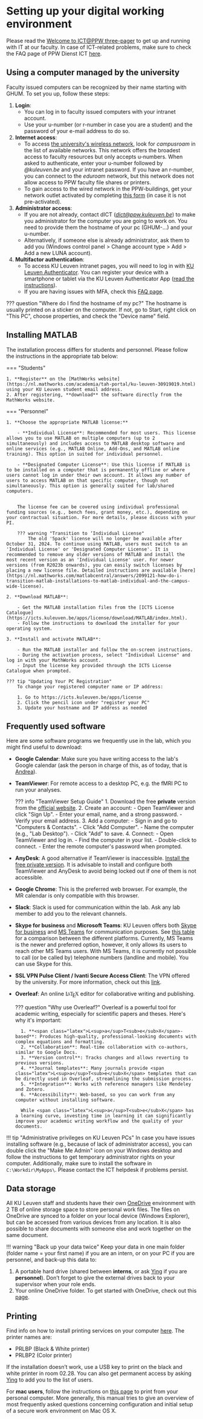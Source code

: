 # Setting up your digital working environment

Please read the [Welcome to ICT@PPW three-pager](https://ppw.kuleuven.be/ppw-dict/dictservicecatalog/welcome-to-ict-at-ppw.pdf) to get up and running with IT at our faculty. In case of ICT-related problems, make sure to check the FAQ page of PPW Dienst ICT [here](https://ppw.kuleuven.be/ppw-dict/faq/index.htm).

## Using a computer managed by the university

Faculty issued computers can be recognized by their name starting with GHUM. To set you up, follow these steps:

1. **Login**:
    - You can log in to faculty issued computers with your intranet account.
    - Use your u-number (or r-number in case you are a student) and the password of your e-mail address to do so.
2. **Internet access**:
    - To access [the university's wireless network](https://admin.kuleuven.be/icts/english/services/wifi), look for *campusroam* in the list of available networks. This network offers the broadest access to faculty resources but only accepts u-numbers. When asked to authenticate, enter your u-number followed by *@kuleuven.be* and your intranet password. If you have an r-number, you can connect to the *eduroam* network, but this network does not allow access to PPW faculty file shares or printers.
    - To gain access to the wired network in the PPW-buildings, get your network outlet activated by completing [this form](https://ppw.kuleuven.be/home/ppw-dict/forms/activating-network-outlets) (in case it is not pre-activated).
3. **Administrator access**:
    - If you are not already, contact dICT (*<dict@ppw.kuleuven.be>*) to make you administrator for the computer you are going to work on. You need to provide them the hostname of your pc (GHUM-…) and your u-number.
    - Alternatively, if someone else is already administrator, ask them to add you (Windows control panel > Change account type > Add > Add a new LUNA account).
4. **Multifactor authentication**:
    - To access KU Leuven intranet pages, you will need to log in with [KU Leuven Authenticator](https://admin.kuleuven.be/icts/english/mfa). You can register your device with a smartphone or tablet via the KU Leuven Authenticator App ([read the instructions](https://admin.kuleuven.be/icts/english/mfa/startwithmfa#smartphone)).
    - If you are having issues with MFA, check this [FAQ page](https://admin.kuleuven.be/icts/services/mfa/faq_en).

??? question "Where do I find the hostname of my pc?"
 The hostname is usually printed on a sticker on the computer. If not, go to Start, right click on "This PC", choose properties, and check the "Device name" field.

## Installing MATLAB

The installation process differs for students and personnel. Please follow the instructions in the appropriate tab below:

=== "Students"

    1. **Register** on the [MathWorks website](https://nl.mathworks.com/academia/tah-portal/ku-leuven-30919019.html) using your KU Leuven student email address.
    2. After registering, **download** the software directly from the MathWorks website.

=== "Personnel"

    1. **Choose the appropriate MATLAB license:**
        
        - **Individual License**: Recommended for most users. This license allows you to use MATLAB on multiple computers (up to 2 simultaneously) and includes access to MATLAB desktop software and online services (e.g., MATLAB Online, Add-Ons, and MATLAB online training). This option in suited for individual personnel.
        
        - **Designated Computer License**: Use this license if MATLAB is to be installed on a computer that is permanently offline or where users cannot log in under their own account. It allows any number of users to access MATLAB on that specific computer, though not simultaneously. This option is generally suited for lab/shared computers.

        
        The license fee can be covered using individual professional funding sources (e.g., bench fees, grant money, etc.), depending on your contractual situation. For more details, please discuss with your PI.

        ??? warning "Transition to ‘Individual License"
            The old '5pack' license will no longer be available after October 31, 2024. To continue using MATLAB, users must switch to an 'Individual License' or 'Designated Computer License'. It is recommended to remove any older versions of MATLAB and install the most recent version as an 'Individual License' user. For newer versions (from R2023b onwards), you can easily switch licenses by placing a new license file. Detailed instructions are available [here](https://nl.mathworks.com/matlabcentral/answers/2099121-how-do-i-transition-matlab-installations-to-matlab-individual-and-the-campus-wide-license).

    2. **Download MATLAB**:
        
        - Get the MATLAB installation files from the [ICTS License Catalogue](https://icts.kuleuven.be/apps/license/download/MATLAB/index.html).
        - Follow the instructions to download the installer for your operating system.

    3. **Install and activate MATLAB**:
        
        - Run the MATLAB installer and follow the on-screen instructions.
        - During the activation process, select "Individual License" and log in with your MathWorks account.
        - Input the license key provided through the ICTS License Catalogue when prompted.

    ??? tip "Updating Your PC Registration"
        To change your registered computer name or IP address:

        1. Go to https://icts.kuleuven.be/apps/license
        2. Click the pencil icon under "register your PC"
        3. Update your hostname and IP address as needed

## Frequently used software

Here are some software programs we frequently use in the lab, which you might find useful to download:

- **Google Calendar**: Make sure you have writing access to the lab's Google calendar (ask the person in charge of this, as of today, that is [Andrea](https://www.kuleuven.be/wieiswie/en/person/00152046)).

- **TeamViewer**: For remote access to a desktop PC, e.g. the fMRI PC to run your analyses.

    ??? info "TeamViewer Setup Guide"
        1. Download the free **private** version from the [official website](https://www.teamviewer.com/en/download/windows/).
        2. Create an account:
            - Open TeamViewer and click "Sign Up".
            - Enter your email, name, and a strong password.
            - Verify your email address.
        3. Add a computer:
            - Sign in and go to "Computers & Contacts".
            - Click "Add Computer".
            - Name the computer (e.g., "Lab Desktop").
            - Click "Add" to save.
        4. Connect:
            - Open TeamViewer and log in.
            - Find the computer in your list.
            - Double-click to connect.
            - Enter the remote computer's password when prompted.

- **AnyDesk**: A good alternative if TeamViewer is inaccessible. [Install the free private version](https://anydesk.com/en). It is advisable to install and configure both TeamViewer and AnyDesk to avoid being locked out if one of them is not accessible.

- **Google Chrome**: This is the preferred web browser. For example, the MR calendar is only compatible with this browser.

- **Slack**: Slack is used for communication within the lab. Ask any lab member to add you to the relevant channels.

- **Skype for business** and **Microsoft Teams**: KU Leuven offers both [Skype for business](https://admin.kuleuven.be/icts/english/services/skype) and [MS Teams](https://admin.kuleuven.be/icts/english/teams/index) for communication purposes. See [this table](https://admin.kuleuven.be/icts/english/teams/comparison) for a comparison between the different platforms. Currently, MS Teams is the newer and preferred option, however, it only allows its users to reach other MS Teams users. With MS Teams, it is currently not possible to call (or be called by) telephone numbers (landline and mobile). You can use Skype for this.

- **SSL VPN Pulse Client / Ivanti Secure Access Client**: The VPN offered by the university. For more information, check out this [link](https://admin.kuleuven.be/icts/services/vpn/).

- **Overleaf**: An online <span class="latex">L<sup>a</sup>T<sub>e</sub>X</span> editor for collaborative writing and publishing.

    ??? question "Why use Overleaf?"
        Overleaf is a powerful tool for academic writing, especially for scientific papers and theses. Here's why it's important:

        1. **<span class="latex">L<sup>a</sup>T<sub>e</sub>X</span>-based**: Produces high-quality, professional-looking documents with complex equations and formatting.
        2. **Collaboration**: Real-time collaboration with co-authors, similar to Google Docs.
        3. **Version control**: Tracks changes and allows reverting to previous versions.
        4. **Journal templates**: Many journals provide <span class="latex">L<sup>a</sup>T<sub>e</sub>X</span> templates that can be directly used in Overleaf, streamlining the submission process.
        5. **Integration**: Works with reference managers like Mendeley and Zotero.
        6. **Accessibility**: Web-based, so you can work from any computer without installing software.

        While <span class="latex">L<sup>a</sup>T<sub>e</sub>X</span> has a learning curve, investing time in learning it can significantly improve your academic writing workflow and the quality of your documents.

!!! tip "Administrative privileges on KU Leuven PCs"
    In case you have issues installing software (e.g., because of lack of administrator access), you can double click the "Make Me Admin" icon on your Windows desktop and follow the instructions to get temporary administrator rights on your computer. Additionally, make sure to install the software in `C:\Workdir\MyApps\`. Please contact the ICT helpdesk if problems persist.

## Data storage

All KU Leuven staff and students have their own [OneDrive](https://admin.kuleuven.be/icts/services/onedrive) environment with 2 TB of online storage space to store personal work files. The files on OneDrive are synced to a folder on your local device (Windows Explorer), but can be accessed from various devices from any location. It is also possible to share documents with someone else and work together on the same document.

!!! warning "Back up your data twice"
    Keep your data in one main folder (folder name = your first name) if you are an intern, or on your PC if you are personnel, and back-up this data to:

 1. A portable hard drive (shared between **interns**, or ask [Ying](https://www.kuleuven.be/wieiswie/en/person/00098752) if you are **personnel**). Don’t forget to give the external drives back to your supervisor when your role ends.
 2. Your online OneDrive folder. To get started with OneDrive, check out this [page](https://admin.kuleuven.be/icts/services/onedrive/vanstartonedrive).

## Printing

Find info on how to install printing services on your computer [here](https://ppw.kuleuven.be/home/ppw-dict/dictservicedesk/netwerkprinter). The printer names are:

- PRLBP (Black & White printer)
- PRLBP2 (Color printer)

If the installation doesn’t work, use a USB key to print on the black and white printer in room 02.28. You can also get permanent access by asking [Ying](https://www.kuleuven.be/wieiswie/en/person/00098752) to add you to the list of users.

For **mac users**, follow the instructions on [this page](https://ppw.kuleuven.be/ppw-dict/dictservicedesk/mac-osx-configuration) to print from your personal computer. More generally, this manual tries to give an overview of most frequently asked questions concerning configuration and initial setup of a secure work environment on Mac OS X.

<style>
.latex {
  font-family: "Computer Modern", serif;
}
.latex sup {
  text-transform: uppercase;
  letter-spacing: 1px;
  font-size: 0.85em;
  vertical-align: 0.15em;
  margin-left: -0.36em;
  margin-right: -0.15em;
}
.latex sub {
  text-transform: uppercase;
  vertical-align: -0.5ex;
  margin-left: -0.1667em;
  margin-right: -0.125em;
  font-size: 1em;
}

</style>
